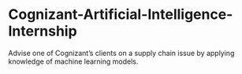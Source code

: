 # Cognizant-Artificial-Intelligence-Internship
Advise one of Cognizant’s clients on a supply chain issue by applying knowledge of machine learning models.
